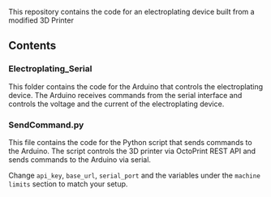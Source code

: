 This repository contains the code for an electroplating device built from a modified 3D Printer

## Contents

### Electroplating_Serial

This folder contains the code for the Arduino that controls the electroplating device. The Arduino receives commands from the serial interface and controls the voltage and the current of the electroplating device.

### SendCommand.py

This file contains the code for the Python script that sends commands to the Arduino. The script controls the 3D printer via OctoPrint REST API and sends commands to the Arduino via serial.

Change `api_key`, `base_url`, `serial_port` and the variables under the `machine limits` section to match your setup.